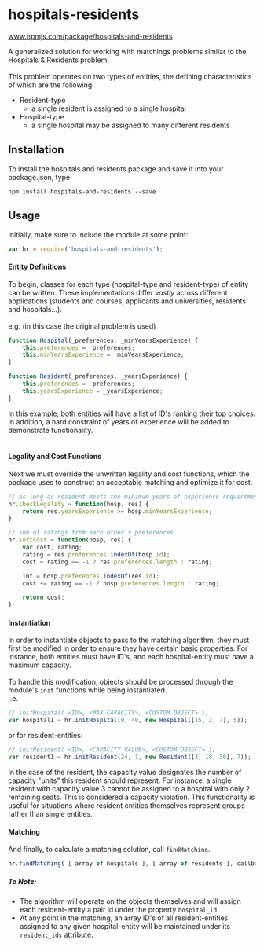 # hospitals-residents

www.npmjs.com/package/hospitals-and-residents

A generalized solution for working with matchings problems similar to the Hospitals & Residents problem. <br><br>
This problem operates on two types of entities, the defining characteristics of which are the following:
- Resident-type
  - a single resident is assigned to a single hospital
- Hospital-type
  - a single hospital may be assigned to many different residents
## Installation

To install the hospitals and residents package and save it into your package.json, type
```
npm install hospitals-and-residents --save
```

## Usage

Initially, make sure to include the module at some point:
```javascript
var hr = require('hospitals-and-residents');
```

#### Entity Definitions
To begin, classes for each type (hospital-type and resident-type) of entity can be written. These implementations differ *vastly* across different applications (students and courses, applicants and universities, residents and hospitals...).<br><br>
e.g. (in this case the original problem is used)
```javascript
function Hospital(_preferences, _minYearsExperience) {
	this.preferences = _preferences;
	this.minYearsExperience = _minYearsExperience;
}

function Resident(_preferences, _yearsExperience) {
	this.preferences = _preferences;
	this.yearsExperience = _yearsExperience;
}
```
In this example, both entities will have a list of ID's ranking their top choices. In addition, a hard constraint of years of experience will be added to demonstrate functionality. <br>
<br>
#### Legality and Cost Functions
Next we must override the unwritten legality and cost functions, which the package uses to construct an acceptable matching and optimize it for cost. 
```javascript
// as long as resident meets the minimum years of experience requirement
hr.checkLegality = function(hosp, res) {
	return res.yearsExperience >= hosp.minYearsExperience;
}

// sum of ratings from each other's preferences
hr.softCost = function(hosp, res) {
	var cost, rating;
	rating = res.preferences.indexOf(hosp.id);
	cost = rating == -1 ? res.preferences.length : rating;

	int = hosp.preferences.indexOf(res.id);
	cost += rating == -1 ? hosp.preferences.length : rating;

	return cost;
}
```

#### Instantiation
In order to instantiate objects to pass to the matching algorithm, they must first be modified in order to ensure they have certain basic properties. For instance, both entities must have ID's, and each hospital-entity must have a maximum capacity. <br><br>
To handle this modification, objects should be processed through the module's `init` functions while being instantiated.<br>
i.e.
```javascript
// initHospital( <ID>, <MAX CAPACITY>, <CUSTOM OBJECT> );
var hospital1 = hr.initHospital(0, 40, new Hospital([15, 2, 7], 5));
```
or for resident-entities:
```javascript
// initResident( <ID>, <CAPACITY VALUE>, <CUSTOM OBJECT> );
var resident1 = hr.initResident(24, 1, new Resident([3, 18, 36], 7));
```

In the case of the resident, the capacity value designates the number of capacity "units" this resident should represent. For instance, a single resident with capacity value 3 cannot be assigned to a hospital with only 2 remaining seats. This is considered a capacity violation. This functionality is useful for situations where resident entities themselves represent groups rather than single entities.

#### Matching
And finally, to calculate a matching solution, call `findMatching`. 
```javascript
hr.findMatching( [ array of hospitals ], [ array of residents ], callback );
```

##### To Note:
- The algorithm will operate on the objects themselves and will assign each resident-entity a pair id under the property `hospital_id`.
- At any point in the matching, an array ID's of all resident-entities assigned to any given hospital-entity will be maintained under its `resident_ids` attribute.